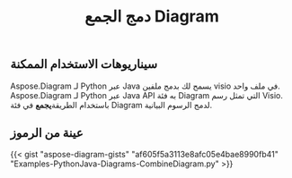 ﻿---
title: دمج الجمع Diagram
type: docs
weight: 30
url: /ar/python-java/merge-combine-diagram/
description: يشرح هذا القسم كيفية دمج ملف visio
---
## **سيناريوهات الاستخدام الممكنة**

 Aspose.Diagram لـ Python عبر Java يسمح لك بدمج ملفين visio في ملف واحد.
Aspose.Diagram لـ Python عبر Java API به فئة Diagram التي تمثل رسم Visio.
باستخدام الطريقة**يجمع** في فئة Diagram لدمج الرسوم البيانية.

## **عينة من الرموز**
{{< gist "aspose-diagram-gists" "af605f5a3113e8afc05e4bae8990fb41" "Examples-PythonJava-Diagrams-CombineDiagram.py" >}}
